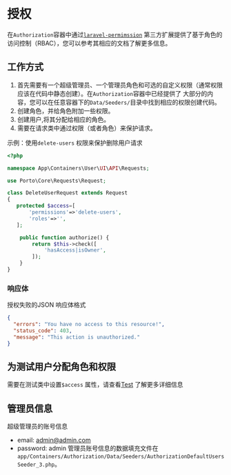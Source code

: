 # 授权

在`Authorization`容器中通过[`laravel-permimssion`](https://packagist.org/packages/spatie/laravel-permission)
第三方扩展提供了基于角色的访问控制（RBAC），您可以参考其相应的文档了解更多信息。

## 工作方式

1. 首先需要有一个超级管理员、一个管理员角色和可选的自定义权限（通常权限应该在代码中静态创建）。在`Authorization`容器中已经提供了
大部分的内容，您可以在任意容器下的`Data/Seeders/`目录中找到相应的权限创建代码。
2. 创建角色，并给角色附加一些权限。
3. 创建用户,将其分配给相应的角色。
4. 需要在请求类中通过权限（或者角色）来保护请求。

示例：使用`delete-users` 权限来保护删除用户请求
```php
<?php

namespace App\Containers\User\UI\API\Requests;

use Porto\Core\Requests\Request;

class DeleteUserRequest extends Request
{
   protected $access=[
       'permissions'=>'delete-users',
       'roles'=>'',
   ];

    public function authorize() {
        return $this->check([
            'hasAccess|isOwner',
        ]);
    }
}

```

### 响应体
授权失败的JSON 响应体格式
```json
{
  "errors": "You have no access to this resource!",
  "status_code": 403,
  "message": "This action is unauthorized."
}
```

## 为测试用户分配角色和权限
需要在测试类中设置`$access` 属性，请查看[Test](../other/test.md) 了解更多详细信息

## 管理员信息
超级管理员的账号信息
* email: admin@admin.com
* password: admin
管理员账号信息的数据填充文件在`app/Containers/Authorization/Data/Seeders/AuthorizationDefaultUsersSeeder_3.php`。

